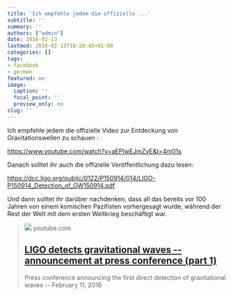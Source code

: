 ```yaml
---
title: 'Ich empfehle jedem die offizielle ...'
subtitle: ''
summary: ''
authors: ["admin"]
date: 2016-02-13
lastmod: 2016-02-13T18:20:45+01:00
categories: []
tags:
- facebook
- german
featured: no
image:
  caption: ''
  focal_point: ''
  preview_only: no
slug: ''
---
```

Ich empfehle jedem die offizielle Video zur Entdeckung von Gravitationswellen zu schauen : 

https://www.youtube.com/watch?v=aEPIwEJmZyE&t=4m01s

Danach solltet ihr auch die offizielle Veröffentlichung dazu lesen: 

https://dcc.ligo.org/public/0122/P150914/014/LIGO-P150914_Detection_of_GW150914.pdf

Und dann solltet ihr darüber nachdenken, dass all das bereits vor 100 Jahren von einem komischen Pazifisten vorhergesagt wurde, während der Rest der Welt mit dem ersten Weltkrieg beschäftigt war.
> [![](https://i.ytimg.com/vi/aEPIwEJmZyE/maxresdefault.jpg)](https://www.youtube.com/watch?v=aEPIwEJmZyE&t=4m01s)
> youtube.com
> ## [LIGO detects gravitational waves -- announcement at press conference  (part 1)](https://www.youtube.com/watch?v=aEPIwEJmZyE&t=4m01s)
>
>Press conference announcing the first direct detection of gravitational waves -- February 11, 2016


